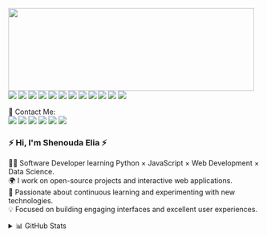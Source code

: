 <p>
  <img align="left" width="490" height="165" src="https://github-readme-stats.vercel.app/api?username=ShenoudaElea&show_icons=true&hide_border=false&line_height=20&title_color=f69673&icon_color=1b93c9&show_owner=true"/>
  <p>
    <img src="https://img.shields.io/badge/-Visual%20Studio%20Code-23A9F2?style=flat-square&logo=Visual%20Studio%20Code&logoColor=white"/>
    <img src="https://img.shields.io/badge/-GitHub-181717?style=flat-square&logo=GitHub&logoColor=white"/>
    <img src="https://img.shields.io/badge/-Python-3776AB?style=flat-square&logo=Python&logoColor=white"/>
    <img src="https://img.shields.io/badge/-JavaScript-F7DF1E?style=flat-square&logo=JavaScript&logoColor=black"/>
    <img src="https://img.shields.io/badge/-HTML5-E34F26?style=flat-square&logo=HTML5&logoColor=white"/>
    <img src="https://img.shields.io/badge/-CSS3-1572B6?style=flat-square&logo=CSS3&logoColor=white"/>
    <img src="https://img.shields.io/badge/-Node.js-339933?style=flat-square&logo=Node.js&logoColor=white"/>
    <img src="https://img.shields.io/badge/-React-61DAFB?style=flat-square&logo=React&logoColor=black"/>
    <img src="https://img.shields.io/badge/-MySQL-F29111?style=flat-square&logo=MySQL&logoColor=white"/>
    <img src="https://img.shields.io/badge/-MongoDB-47A248?style=flat-square&logo=MongoDB&logoColor=white"/>
    <img src="https://img.shields.io/badge/-Figma-F24E1E?style=flat-square&logo=Figma&logoColor=white"/>
    <img src="https://img.shields.io/badge/-Notion-000000?style=flat-square&logo=Notion&logoColor=white"/>
  </p>
</p>

<p>
  📣 Contact Me:<br/>
  <a href="mailto:shenouda.elea@example.com"><img src="https://img.shields.io/badge/e‑mail-D14836.svg?style=for-the-badge&logo=GMail&logoColor=white"/></a>
  <a href="https://linkedin.com/in/shenoudaelea"><img src="https://img.shields.io/badge/LinkedIn-0077B5.svg?style=for-the-badge&logo=LinkedIn&logoColor=white"/></a>
  <a href="https://twitter.com/shenoudaelea"><img src="https://img.shields.io/badge/Twitter-1DA1F2.svg?style=for-the-badge&logo=Twitter&logoColor=white"/></a>
  <a href="https://instagram.com/shenoudaelea"><img src="https://img.shields.io/badge/Instagram-E4405F.svg?style=for-the-badge&logo=Instagram&logoColor=white"/></a>
  <a href="https://twitch.tv/shenoudaelea"><img src="https://img.shields.io/badge/Twitch-9146FF.svg?style=for-the-badge&logo=Twitch&logoColor=white"/></a>
  <a href="https://itunes.apple.com/profile/shenoudaelea"><img src="https://img.shields.io/badge/iTunes-FA57C1.svg?style=for-the-badge&logo=Apple&logoColor=white"/></a>
</p>

<h3>⚡️ Hi, I'm Shenouda Elia ⚡️</h3>
<p>
  👨‍💻 Software Developer learning Python × JavaScript × Web Development × Data Science.<br/>
  🌍 I work on open-source projects and interactive web applications.<br/>
  🎯 Passionate about continuous learning and experimenting with new technologies.<br/>
  💡 Focused on building engaging interfaces and excellent user experiences.
</p>

<details>
  <summary>📊 GitHub Stats</summary><br/>

![GitHub Stats](https://github-readme-stats.vercel.app/api?username=ShenoudaElea&show_icons=true)

**🕒 Time Spent Coding:**
```text
Python                   ██████████ 40%
JavaScript               ███████░░ 30%
HTML/CSS                 █████░░░░ 15%
Data Science / ML        ███░░░░░░ 15%
